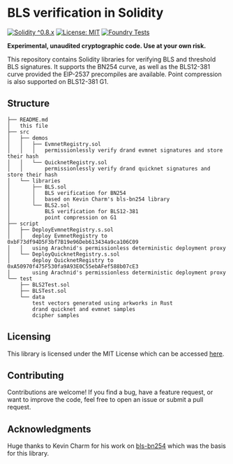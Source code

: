 # BLS verification in Solidity

[![Solidity ^0.8.x](https://img.shields.io/badge/Solidity-%5E0.8.x-blue)](https://soliditylang.org/)
[![License: MIT](https://img.shields.io/badge/License-MIT-green)](LICENSE)
[![Foundry Tests](https://img.shields.io/badge/Tested%20with-Foundry-red)](https://book.getfoundry.sh/)

**Experimental, unaudited cryptographic code. Use at your own risk.**

This repository contains Solidity libraries for verifying BLS and threshold BLS signatures.
It supports the BN254 curve, as well as the BLS12-381 curve provided the EIP-2537 precompiles are available.
Point compression is also supported on BLS12-381 G1.

## Structure

```
├── README.md
│   this file
├── src
│   ├── demos
│   │   ├── EvmnetRegistry.sol
│   │   │   permissionlessly verify drand evmnet signatures and store their hash
│   │   └── QuicknetRegistry.sol
│   │       permissionlessly verify drand quicknet signatures and store their hash
│   └── libraries
│       ├── BLS.sol
│       │   BLS verification for BN254
│       │   based on Kevin Charm's bls-bn254 library
│       └── BLS2.sol
│           BLS verification for BLS12-381
│           point compression on G1
├── script
│   ├── DeployEvmnetRegistry.s.sol
│   │   deploy EvmnetRegistry to 0xbF73df94D5F3bf7B19e96Deb613434a9ca106C09
│   │   using Arachnid's permissionless deterministic deployment proxy
│   └── DeployQuicknetRegistry.s.sol
│       deploy QuicknetRegistry to 0xA50970f475F530fa9A93E0C55ebAFef588b07cE3
│       using Arachnid's permissionless deterministic deployment proxy
└── test
    ├── BLS2Test.sol
    ├── BLSTest.sol
    └── data
        test vectors generated using arkworks in Rust
        drand quicknet and evmnet samples
        dcipher samples
```


## Licensing

This library is licensed under the MIT License which can be accessed [here](LICENSE).

## Contributing

Contributions are welcome! If you find a bug, have a feature request, or want to improve the code, feel free to open an issue or submit a pull request.

## Acknowledgments

Huge thanks to Kevin Charm for his work on [bls-bn254](https://github.com/kevincharm/bls-bn254) which was the basis for this library.
